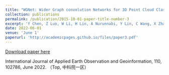 ```yaml
---
title: "WGNet: Wider Graph convolution Networks for 3D Point Cloud Classification with Local Dilated Connecting and Context-Aware"
collection: publications
permalink: /publication/2015-10-01-paper-title-number-3
excerpt: 'Y Chen, Z Luo, W Li, H Lin, A Nurunnabi, Y Lin, C Wang, X Zhang, J Li'
date: 2022-06-01
venue: 'June 1'
paperurl: 'http://academicpages.github.io/files/paper3.pdf'
---
```

[Download paper here](http://academicpages.github.io/files/paper3.pdf)

International Journal of Applied Earth Observation and Geoinformation, 110, 102786, June 2022. （Top, 中科院一区）
